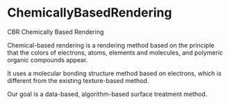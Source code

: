 # ChemicallyBasedRendering
CBR Chemically Based Rendering

Chemical-based rendering is a rendering method based on the principle 
that the colors of electrons, atoms, elements and molecules, and polymeric organic compounds appear.

It uses a molecular bonding structure method based on electrons, 
which is different from the existing texture-based method.

Our goal is a data-based, algorithm-based surface treatment method.
